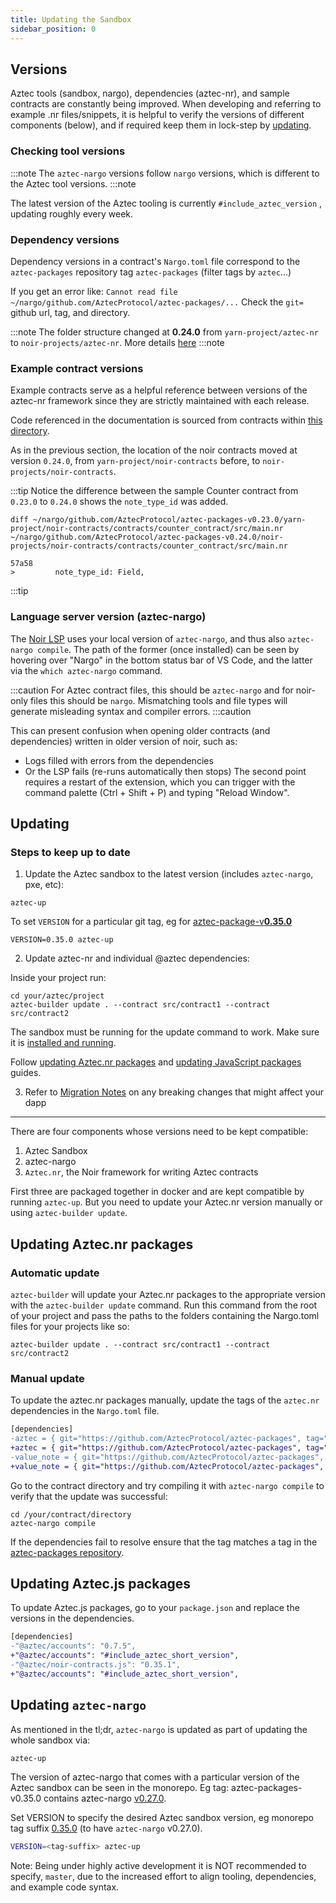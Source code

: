 ```yaml
---
title: Updating the Sandbox
sidebar_position: 0
---
```


## Versions
Aztec tools (sandbox, nargo), dependencies (aztec-nr), and sample contracts are constantly being improved.
When developing and referring to example .nr files/snippets, it is helpful to verify the versions of different components (below), and if required keep them in lock-step by [updating](#updating).

### Checking tool versions

:::note
The `aztec-nargo` versions follow `nargo` versions, which is different to the Aztec tool versions.
:::note

The latest version of the Aztec tooling is currently `#include_aztec_version` , updating roughly every week.

### Dependency versions
Dependency versions in a contract's `Nargo.toml` file correspond to the `aztec-packages` repository tag `aztec-packages` (filter tags by `aztec`...)

If you get an error like: `Cannot read file ~/nargo/github.com/AztecProtocol/aztec-packages/...`
Check the `git=` github url, tag, and directory.

:::note
The folder structure changed at **0.24.0** from `yarn-project/aztec-nr` to `noir-projects/aztec-nr`.  More details [here](https://docs.aztec.network/misc/migration_notes#aztecnr-aztec-nr-contracts-location-change-in-nargotoml)
:::note

### Example contract versions
Example contracts serve as a helpful reference between versions of the aztec-nr framework since they are strictly maintained with each release.

Code referenced in the documentation is sourced from contracts within [this directory](https://github.com/AztecProtocol/aztec-packages/tree/#include_aztec_version/noir-projects/noir-contracts/contracts).

As in the previous section, the location of the noir contracts moved at version `0.24.0`, from `yarn-project/noir-contracts` before, to `noir-projects/noir-contracts`.

:::tip
Notice the difference between the sample Counter contract from `0.23.0` to `0.24.0` shows the `note_type_id` was added.
```shell
diff ~/nargo/github.com/AztecProtocol/aztec-packages-v0.23.0/yarn-project/noir-contracts/contracts/counter_contract/src/main.nr ~/nargo/github.com/AztecProtocol/aztec-packages-v0.24.0/noir-projects/noir-contracts/contracts/counter_contract/src/main.nr
```

```
57a58
>         note_type_id: Field,
```
:::tip

### Language server version (aztec-nargo)
The [Noir LSP](https://docs.aztec.network/developers/contracts/main.md#install-noir-lsp-recommended) uses your local version of `aztec-nargo`, and thus also `aztec-nargo compile`.
The path of the former (once installed) can be seen by hovering over "Nargo" in the bottom status bar of VS Code, and the latter via the `which aztec-nargo` command.

:::caution
For Aztec contract files, this should be `aztec-nargo` and for noir-only files this should be `nargo`. Mismatching tools and file types will generate misleading syntax and compiler errors.
:::caution

This can present confusion when opening older contracts (and dependencies) written in older version of noir, such as:
- Logs filled with errors from the dependencies
- Or the LSP fails (re-runs automatically then stops)
The second point requires a restart of the extension, which you can trigger with the command palette (Ctrl + Shift + P) and typing "Reload Window".

## Updating
### Steps to keep up to date

1. Update the Aztec sandbox to the latest version (includes `aztec-nargo`, pxe, etc):

```shell
aztec-up
```

To set `VERSION` for a particular git tag, eg for [aztec-package-v**0.35.0**](https://github.com/AztecProtocol/aztec-packages/tree/aztec-packages-v0.35.0)

```shell
VERSION=0.35.0 aztec-up
```

2. Update aztec-nr and individual @aztec dependencies:

Inside your project run:

```shell
cd your/aztec/project
aztec-builder update . --contract src/contract1 --contract src/contract2
```

The sandbox must be running for the update command to work. Make sure it is [installed and running](/reference/sandbox_reference/index.md).

Follow [updating Aztec.nr packages](#updating-aztecnr-packages) and [updating JavaScript packages](#updating-aztecjs-packages) guides.

3. Refer to [Migration Notes](/migration_notes.md) on any breaking changes that might affect your dapp

---

There are four components whose versions need to be kept compatible:

1. Aztec Sandbox
2. aztec-nargo
3. `Aztec.nr`, the Noir framework for writing Aztec contracts

First three are packaged together in docker and are kept compatible by running `aztec-up`.
But you need to update your Aztec.nr version manually or using `aztec-builder update`.

## Updating Aztec.nr packages

### Automatic update

`aztec-builder` will update your Aztec.nr packages to the appropriate version with the `aztec-builder update` command. Run this command from the root of your project and pass the paths to the folders containing the Nargo.toml files for your projects like so:

```shell
aztec-builder update . --contract src/contract1 --contract src/contract2
```

### Manual update

To update the aztec.nr packages manually, update the tags of the `aztec.nr` dependencies in the `Nargo.toml` file.

```diff
[dependencies]
-aztec = { git="https://github.com/AztecProtocol/aztec-packages", tag="aztec-packages-v0.7.5", directory="noir-projects/aztec-nr/aztec" }
+aztec = { git="https://github.com/AztecProtocol/aztec-packages", tag="#include_aztec_version", directory="noir-projects/aztec-nr/aztec" }
-value_note = { git="https://github.com/AztecProtocol/aztec-packages", tag="aztec-packages-v0.7.5", directory="noir-projects/aztec-nr/value-note" }
+value_note = { git="https://github.com/AztecProtocol/aztec-packages", tag="#include_aztec_version", directory="noir-projects/aztec-nr/value-note" }
```

Go to the contract directory and try compiling it with `aztec-nargo compile` to verify that the update was successful:

```shell
cd /your/contract/directory
aztec-nargo compile
```

If the dependencies fail to resolve ensure that the tag matches a tag in the [aztec-packages repository](https://github.com/AztecProtocol/aztec-packages/tags).

## Updating Aztec.js packages

To update Aztec.js packages, go to your `package.json` and replace the versions in the dependencies.

```diff
[dependencies]
-"@aztec/accounts": "0.7.5",
+"@aztec/accounts": "#include_aztec_short_version",
-"@aztec/noir-contracts.js": "0.35.1",
+"@aztec/accounts": "#include_aztec_short_version",
```

## Updating `aztec-nargo`

As mentioned in the tl;dr, `aztec-nargo` is updated as part of updating the whole sandbox via:

```bash
aztec-up
```

The version of aztec-nargo that comes with a particular version of the Aztec sandbox can be seen in the monorepo. Eg tag: aztec-packages-v0.35.0 contains aztec-nargo [v0.27.0](https://github.com/AztecProtocol/aztec-packages/blob/aztec-packages-v0.35.0/noir/noir-repo/Cargo.toml#L44).

Set VERSION to specify the desired Aztec sandbox version, eg monorepo tag suffix [0.35.0](https://github.com/AztecProtocol/aztec-packages/tree/aztec-packages-v0.35.0) (to have `aztec-nargo` v0.27.0).

```bash
VERSION=<tag-suffix> aztec-up
```

Note: Being under highly active development it is NOT recommended to specify, `master`, due to the increased effort to align tooling, dependencies, and example code syntax.
